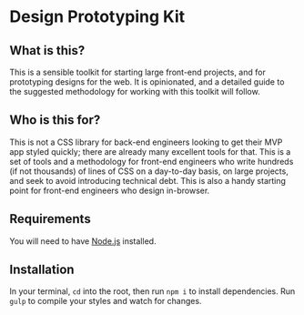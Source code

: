 # Design Prototyping Kit

## What is this?
This is a sensible toolkit for starting large front-end projects, and for prototyping designs for the web. It is opinionated, and a detailed guide to the suggested methodology for working with this toolkit will follow.

## Who is this for?
This is not a CSS library for back-end engineers looking to get their MVP app styled quickly; there are already many excellent tools for that. This is a set of tools and a methodology for front-end engineers who write hundreds (if not thousands) of lines of CSS on a day-to-day basis, on large projects, and seek to avoid introducing technical debt. This is also a handy starting point for front-end engineers who design in-browser.

## Requirements
You will need to have [Node.js](https://nodejs.org) installed.

## Installation
In your terminal, `cd` into the root, then run `npm i` to install dependencies.
Run `gulp` to compile your styles and watch for changes.
